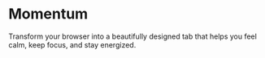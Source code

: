 # Momentum

Transform your browser into a beautifully designed tab that helps you feel calm, keep focus, and stay energized.
